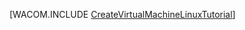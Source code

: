 <properties linkid="manage-linux-tutorial-vm-from-galllery" urlDisplayName="Create a virtual machine" pageTitle="Create a virtual machine running Linux in Windows Azure" metaKeywords="Azure Linux vm, Linux vm" description="Learn how to capture an image of a Windows Azure virtual machine (VM) running Linux. " metaCanonical="" services="virtual-machines" documentationCenter="" title="" authors=""  solutions="" writer="kathydav" manager="jeffreyg" editor="tysonn"  />




[WACOM.INCLUDE [CreateVirtualMachineLinuxTutorial](../includes/CreateVirtualMachineLinuxTutorial.md)]
